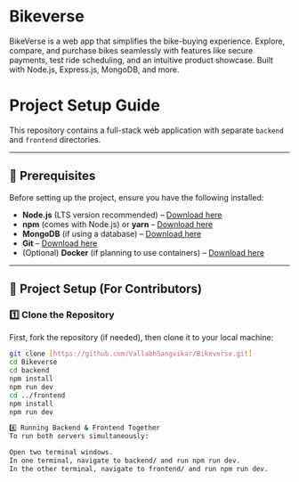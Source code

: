 # Bikeverse
BikeVerse is a web app that simplifies the bike-buying experience. Explore, compare, and purchase bikes seamlessly with features like secure payments, test ride scheduling, and an intuitive product showcase. Built with Node.js, Express.js, MongoDB, and more.

# Project Setup Guide

This repository contains a full-stack web application with separate `backend` and `frontend` directories.

---

## 📌 Prerequisites

Before setting up the project, ensure you have the following installed:

- **Node.js** (LTS version recommended) – [Download here](https://nodejs.org/)
- **npm** (comes with Node.js) or **yarn** – [Download here](https://yarnpkg.com/)
- **MongoDB** (if using a database) – [Download here](https://www.mongodb.com/try/download/community)
- **Git** – [Download here](https://git-scm.com/)
- (Optional) **Docker** (if planning to use containers) – [Download here](https://www.docker.com/)

---

## 🚀 Project Setup (For Contributors)

### 1️⃣ Clone the Repository

First, fork the repository (if needed), then clone it to your local machine:

```sh
git clone [https://github.com/VallabhSangvikar/Bikeverse.git]
cd Bikeverse
cd backend
npm install
npm run dev
cd ../frontend
npm install
npm run dev

4️⃣ Running Backend & Frontend Together
To run both servers simultaneously:

Open two terminal windows.
In one terminal, navigate to backend/ and run npm run dev.
In the other terminal, navigate to frontend/ and run npm run dev.
